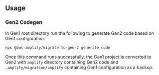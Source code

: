 ## Usage

### Gen2 Codegen

In Gen1 root directory run the following to generate Gen2 code based on Gen1 configuration:

`npx @aws-amplify/migrate to-gen-2 generate-code`

Once this command runs successfully, the Gen1 project is converted to Gen2 with `amplify` directory containing Gen2 code and `.amplify/migration/amplify` containing Gen1 configuration as a backup.
